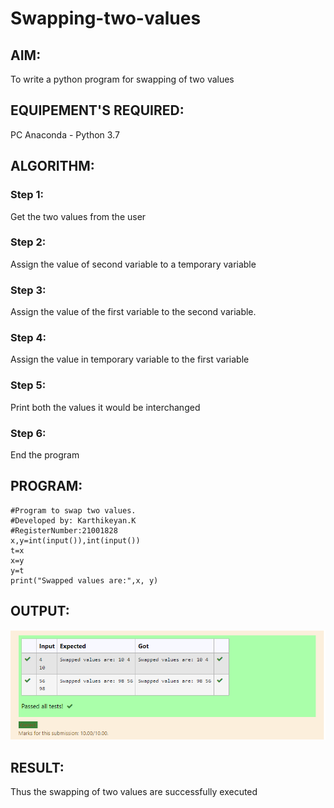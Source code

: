 # Swapping-two-values
## AIM:
To write a python program for swapping of two values
## EQUIPEMENT'S REQUIRED: 
PC
Anaconda - Python 3.7
## ALGORITHM: 
### Step 1:
Get the two values from the user
### Step 2: 
Assign the value of second variable to a temporary variable 
### Step 3: 
Assign the value of the first variable to the second variable.
### Step 4:  
Assign the value in temporary variable to the first variable
### Step 5: 
Print both the values it would be interchanged
### Step 6: 
End the program
## PROGRAM:
```
#Program to swap two values.
#Developed by: Karthikeyan.K
#RegisterNumber:21001828
x,y=int(input()),int(input())
t=x
x=y
y=t
print("Swapped values are:",x, y)
```
## OUTPUT:

![output](output.png)

## RESULT:
Thus the swapping of two values are successfully executed



